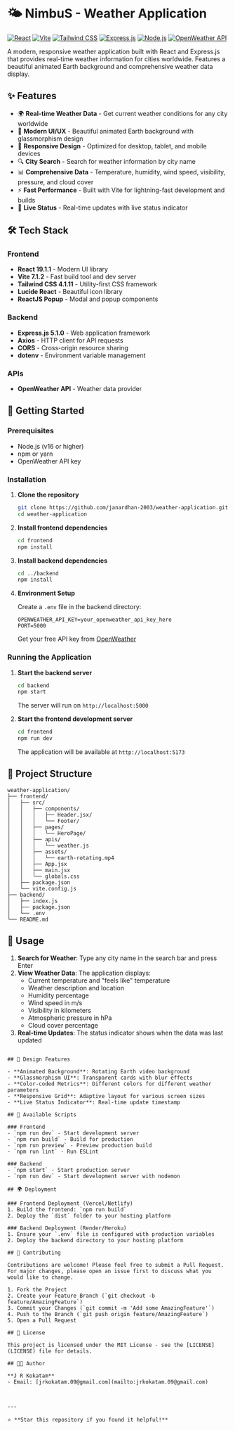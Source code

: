 # 🌤️ NimbuS - Weather Application

[![React](https://img.shields.io/badge/React-19.1.1-blue?logo=react&logoColor=white)](https://reactjs.org/)
[![Vite](https://img.shields.io/badge/Vite-7.1.2-purple?logo=vite&logoColor=white)](https://vitejs.dev/)
[![Tailwind CSS](https://img.shields.io/badge/Tailwind_CSS-4.1.11-teal?logo=tailwindcss&logoColor=white)](https://tailwindcss.com/)
[![Express.js](https://img.shields.io/badge/Express.js-5.1.0-green?logo=express&logoColor=white)](https://expressjs.com/)
[![Node.js](https://img.shields.io/badge/Node.js-Latest-green?logo=node.js&logoColor=white)](https://nodejs.org/)
[![OpenWeather API](https://img.shields.io/badge/OpenWeather_API-2.5-orange?logo=openweathermap&logoColor=white)](https://openweathermap.org/api)

A modern, responsive weather application built with React and Express.js that provides real-time weather information for cities worldwide. Features a beautiful animated Earth background and comprehensive weather data display.

## ✨ Features

- 🌍 **Real-time Weather Data** - Get current weather conditions for any city worldwide
- 🎨 **Modern UI/UX** - Beautiful animated Earth background with glassmorphism design
- 📱 **Responsive Design** - Optimized for desktop, tablet, and mobile devices
- 🔍 **City Search** - Search for weather information by city name
- 📊 **Comprehensive Data** - Temperature, humidity, wind speed, visibility, pressure, and cloud cover
- ⚡ **Fast Performance** - Built with Vite for lightning-fast development and builds
- 🎯 **Live Status** - Real-time updates with live status indicator

## 🛠️ Tech Stack

### Frontend
- **React 19.1.1** - Modern UI library
- **Vite 7.1.2** - Fast build tool and dev server
- **Tailwind CSS 4.1.11** - Utility-first CSS framework
- **Lucide React** - Beautiful icon library
- **ReactJS Popup** - Modal and popup components

### Backend
- **Express.js 5.1.0** - Web application framework
- **Axios** - HTTP client for API requests
- **CORS** - Cross-origin resource sharing
- **dotenv** - Environment variable management

### APIs
- **OpenWeather API** - Weather data provider

## 🚀 Getting Started

### Prerequisites

- Node.js (v16 or higher)
- npm or yarn
- OpenWeather API key

### Installation

1. **Clone the repository**
   ```bash
   git clone https://github.com/janardhan-2003/weather-application.git
   cd weather-application
   ```

2. **Install frontend dependencies**
   ```bash
   cd frontend
   npm install
   ```

3. **Install backend dependencies**
   ```bash
   cd ../backend
   npm install
   ```

4. **Environment Setup**
   
   Create a `.env` file in the backend directory:
   ```env
   OPENWEATHER_API_KEY=your_openweather_api_key_here
   PORT=5000
   ```

   Get your free API key from [OpenWeather](https://openweathermap.org/api)

### Running the Application

1. **Start the backend server**
   ```bash
   cd backend
   npm start
   ```
   The server will run on `http://localhost:5000`

2. **Start the frontend development server**
   ```bash
   cd frontend
   npm run dev
   ```
   The application will be available at `http://localhost:5173`

## 📁 Project Structure

```
weather-application/
├── frontend/
│   ├── src/
│   │   ├── components/
│   │   │   ├── Header.jsx/
│   │   │   └── Footer/
│   │   ├── pages/
│   │   │   └── HeroPage/
│   │   ├── apis/
│   │   │   └── weather.js
│   │   ├── assets/
│   │   │   └── earth-rotating.mp4
│   │   ├── App.jsx
│   │   ├── main.jsx
│   │   └── globals.css
│   ├── package.json
│   └── vite.config.js
├── backend/
│   ├── index.js
│   ├── package.json
│   └── .env
└── README.md
```

## 🎯 Usage

1. **Search for Weather**: Type any city name in the search bar and press Enter
2. **View Weather Data**: The application displays:
   - Current temperature and "feels like" temperature
   - Weather description and location
   - Humidity percentage
   - Wind speed in m/s
   - Visibility in kilometers
   - Atmospheric pressure in hPa
   - Cloud cover percentage
3. **Real-time Updates**: The status indicator shows when the data was last updated


```

## 🎨 Design Features

- **Animated Background**: Rotating Earth video background
- **Glassmorphism UI**: Transparent cards with blur effects
- **Color-coded Metrics**: Different colors for different weather parameters
- **Responsive Grid**: Adaptive layout for various screen sizes
- **Live Status Indicator**: Real-time update timestamp

## 🔧 Available Scripts

### Frontend
- `npm run dev` - Start development server
- `npm run build` - Build for production
- `npm run preview` - Preview production build
- `npm run lint` - Run ESLint

### Backend
- `npm start` - Start production server
- `npm run dev` - Start development server with nodemon

## 🌍 Deployment

### Frontend Deployment (Vercel/Netlify)
1. Build the frontend: `npm run build`
2. Deploy the `dist` folder to your hosting platform

### Backend Deployment (Render/Heroku)
1. Ensure your `.env` file is configured with production variables
2. Deploy the backend directory to your hosting platform

## 🤝 Contributing

Contributions are welcome! Please feel free to submit a Pull Request. For major changes, please open an issue first to discuss what you would like to change.

1. Fork the Project
2. Create your Feature Branch (`git checkout -b feature/AmazingFeature`)
3. Commit your Changes (`git commit -m 'Add some AmazingFeature'`)
4. Push to the Branch (`git push origin feature/AmazingFeature`)
5. Open a Pull Request

## 📝 License

This project is licensed under the MIT License - see the [LICENSE](LICENSE) file for details.

## 👨‍💻 Author

**J R Kokatam**
- Email: [jrkokatam.09@gmail.com](mailto:jrkokatam.09@gmail.com)



---

⭐ **Star this repository if you found it helpful!**